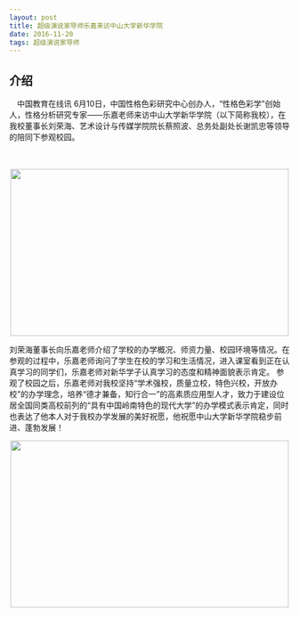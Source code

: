 ```yaml
---
layout: post
title: 超级演说家导师乐嘉来访中山大学新华学院
date: 2016-11-20 
tags: 超级演说家导师 
---
```


## 介绍

　中国教育在线讯 6月10日，中国性格色彩研究中心创办人，“性格色彩学”创始人，性格分析研究专家——乐嘉老师来访中山大学新华学院（以下简称我校），在我校董事长刘荣海、艺术设计与传媒学院院长蔡照波、总务处副处长谢凯忠等领导的陪同下参观校园。

　                          
<div align="center">
	<img src="http://guangdong.eol.cn/guangdongnews/201806/W020180612392384961097.png" height="300" width="500">  
</div> 

  刘荣海董事长向乐嘉老师介绍了学校的办学概况、师资力量、校园环境等情况。在参观的过程中，乐嘉老师询问了学生在校的学习和生活情况，进入课室看到正在认真学习的同学们，乐嘉老师对新华学子认真学习的态度和精神面貌表示肯定。
  参观了校园之后，乐嘉老师对我校坚持“学术强校，质量立校，特色兴校，开放办校”的办学理念，培养“德才兼备，知行合一”的高素质应用型人才，致力于建设位居全国同类高校前列的“具有中国岭南特色的现代大学”的办学模式表示肯定，同时也表达了他本人对于我校办学发展的美好祝愿，他祝愿中山大学新华学院稳步前进、蓬勃发展！
<div align="center">
	<img src="http://guangdong.eol.cn/guangdongnews/201806/W020180612392418346226.png" height="300" width="500">  
</div> 

